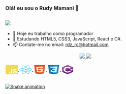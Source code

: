 ### Olá! eu sou o Rudy Mamani 👋

##

<div>
   <a href="https://www.linkedin.com/in/rudy-mamani" target="_blank"><img src="https://img.shields.io/badge/-LinkedIn-%230077B5?style=for-the-badge&logo=linkedin&logoColor=white" target="_blank"></a> 
</div>
  
- 🔭 Hoje eu trabalho como programador
- 🌱 Estudando HTML5, CSS3, JavaScript, React e C#.
- 📫 Contate-me no email: rdz_rc@hotmail.com

<div align="center">
  <a href="https://github.com/rudymamani">
  <img height="155em" src="https://github-readme-stats.vercel.app/api?username=rudymamani&show_icons=true&theme=dracula&include_all_commits=true&count_private=true"/>
  <img height="155em" src="https://github-readme-stats.vercel.app/api/top-langs/?username=rudymamani&layout=compact&langs_count=7&theme=dracula"/>
</div>
<div style="display: inline_block"><br>
  <img align="center" alt="Rudy-Js" height="30" width="40" src="https://raw.githubusercontent.com/devicons/devicon/master/icons/javascript/javascript-plain.svg">
  <img align="center" alt="Rudy-React" height="30" width="40" src="https://raw.githubusercontent.com/devicons/devicon/master/icons/react/react-original.svg">
  <img align="center" alt="Rudy-HTML" height="30" width="40" src="https://raw.githubusercontent.com/devicons/devicon/master/icons/html5/html5-original.svg">
  <img align="center" alt="Rudy-CSS" height="30" width="40" src="https://raw.githubusercontent.com/devicons/devicon/master/icons/css3/css3-original.svg">
  <img align="center" alt="Rudy-Csharp" height="30" width="40" src="https://raw.githubusercontent.com/devicons/devicon/master/icons/csharp/csharp-original.svg">
</div>

  ##

 <div>
   
   ![Snake animation](https://github.com/rudymamani/rudymamani/blob/output/github-contribution-grid-snake.svg)
 </div>

